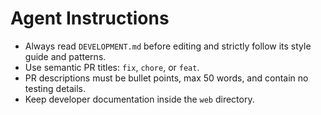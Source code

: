 # Agent Instructions

- Always read `DEVELOPMENT.md` before editing and strictly follow its style guide and patterns.
- Use semantic PR titles: `fix`, `chore`, or `feat`.
- PR descriptions must be bullet points, max 50 words, and contain no testing details.
- Keep developer documentation inside the `web` directory.
